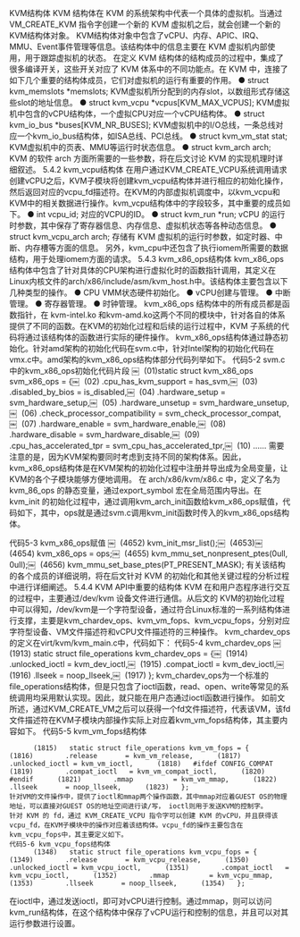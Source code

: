 
<!-- @import "[TOC]" {cmd="toc" depthFrom=1 depthTo=6 orderedList=false} -->

<!-- code_chunk_output -->



<!-- /code_chunk_output -->

KVM结构体
KVM 结构体在 KVM 的系统架构中代表一个具体的虚拟机。当通过VM_CREATE_KVM 指令字创建一个新的 KVM 虚拟机之后，就会创建一个新的KVM结构体对象。
KVM结构体对象中包含了vCPU、内存、APIC、IRQ、MMU、Event事件管理等信息。该结构体中的信息主要在 KVM 虚拟机内部使用，用于跟踪虚拟机的状态。
在定义 KVM 结构体的结构成员的过程中，集成了很多编译开关，这些开关对应了 KVM 体系中的不同功能点。在 KVM 中，连接了如下几个重要的结构体成员，它们对虚拟机的运行有重要的作用。
● struct kvm_memslots *memslots;
KVM虚拟机所分配到的内存slot，以数组形式存储这些slot的地址信息。
● struct kvm_vcpu *vcpus[KVM_MAX_VCPUS];
KVM虚拟机中包含的vCPU结构体，一个虚拟CPU对应一个vCPU结构体。
● struct kvm_io_bus *buses[KVM_NR_BUSES];
KVM虚拟机中的I/O总线，一条总线对应一个kvm_io_bus结构体，如ISA总线、PCI总线。
● struct kvm_vm_stat stat;
KVM虚拟机中的页表、MMU等运行时状态信息。
● struct kvm_arch arch;
KVM 的软件 arch 方面所需要的一些参数，将在后文讨论 KVM 的实现机理时详细叙述。
5.4.2 kvm_vcpu结构体
在用户通过KVM_CREATE_VCPU系统调用请求创建vCPU之后，KVM子模块将创建kvm_vcpu结构体并进行相应的初始化操作，然后返回对应的vcpu_fd描述符。在KVM的内部虚拟机调度中，以kvm_vcpu和KVM中的相关数据进行操作。kvm_vcpu结构体中的字段较多，其中重要的成员如下。
● int vcpu_id;
对应的VCPU的ID。
● struct kvm_run *run;
vCPU 的运行时参数，其中保存了寄存器信息、内存信息、虚拟机状态等各种动态信息。
● struct kvm_vcpu_arch arch;
存储有 KVM 虚拟机的运行时参数，如定时器、中断、内存槽等方面的信息。
另外，kvm_cpu中还包含了执行iomem所需要的数据结构，用于处理iomem方面的请求。
5.4.3 kvm_x86_ops结构体
kvm_x86_ops结构体中包含了针对具体的CPU架构进行虚拟化时的函数指针调用，其定义在Linux内核文件的arch/x86/include/asm/kvm_host.h中。该结构体主要包含以下几种类型的操作。
● CPU VMM状态硬件初始化。
● vCPU创建与管理。
● 中断管理。
● 寄存器管理。
● 时钟管理。
kvm_x86_ops 结构体中的所有成员都是函数指针，在 kvm-intel.ko 和kvm-amd.ko这两个不同的模块中，针对各自的体系提供了不同的函数。在KVM的初始化过程和后续的运行过程中，KVM 子系统的代码将通过该结构体的函数进行实际的硬件操作。
kvm_x86_ops结构体通过静态初始化。针对amd架构的初始化代码在svm.c中，针对Intel架构的初始化代码在vmx.c中。amd架构的kvm_x86_ops结构体部分代码列举如下。
代码5-2 svm.c中的kvm_x86_ops初始化代码片段
￼     (01)static struct kvm_x86_ops svm_x86_ops = {￼     (02)     .cpu_has_kvm_support = has_svm,￼     (03)     .disabled_by_bios = is_disabled,￼     (04)     .hardware_setup = svm_hardware_setup,￼     (05)     .hardware_unsetup = svm_hardware_unsetup,￼     (06)     .check_processor_compatibility = svm_check_processor_compat,￼     (07)     .hardware_enable = svm_hardware_enable,￼     (08)     .hardware_disable = svm_hardware_disable,￼     (09)     .cpu_has_accelerated_tpr = svm_cpu_has_accelerated_tpr,￼     (10) ……
需要注意的是，因为KVM架构要同时考虑到支持不同的架构体系。因此， kvm_x86_ops结构体是在KVM架构的初始化过程中注册并导出成为全局变量，让KVM的各个子模块能够方便地调用。
在 arch/x86/kvm/x86.c 中，定义了名为 kvm_86_ops 的静态变量，通过export_symbol 宏在全局范围内导出。在 kvm_init 的初始化过程中，通过调用kvm_arch_init函数给kvm_x86_ops赋值，代码如下，其中，ops就是通过svm.c调用kvm_init函数时传入的kvm_x86_ops结构体。

代码5-3 kvm_x86_ops赋值
￼     (4652)        kvm_init_msr_list();￼     (4653)￼     (4654)        kvm_x86_ops = ops;￼     (4655)        kvm_mmu_set_nonpresent_ptes(0ull, 0ull);￼     (4656)        kvm_mmu_set_base_ptes(PT_PRESENT_MASK);
有关该结构的各个成员的详细说明，将在后文针对 KVM 的初始化和其他关键过程的分析过程中进行详细阐述。
5.4.4 KVM API中重要的结构体
KVM 在和用户态程序进行交互的过程中，主要通过/dev/kvm 设备文件进行通信。从后文的 KVM的初始化过程中可以得知，/dev/kvm是一个字符型设备，通过符合Linux标准的一系列结构体进行支撑，主要是kvm_chardev_ops、kvm_vm_fops、kvm_vcpu_fops，分别对应字符型设备、VM文件描述符和vCPU文件描述符的三种操作。
kvm_chardev_ops的定义在virt/kvm/kvm_main.c中，代码如下：
代码5-4 kvm_chardev_ops
￼     (1913)   static struct file_operations kvm_chardev_ops = {￼     (1914)        .unlocked_ioctl = kvm_dev_ioctl,￼     (1915)        .compat_ioctl   = kvm_dev_ioctl,￼     (1916)        .llseek       = noop_llseek,￼     (1917)   };
kvm_chardev_ops为一个标准的file_operations结构体，但是只包含了ioctl函数，read、open、write等常见的系统调用均采用默认实现。因此，就只能在用户态通过ioctl函数进行操作。
如前文所述，通过KVM_CREATE_VM之后可以获得一个fd文件描述符，代表该VM，该fd文件描述符在KVM子模块内部操作实际上对应着kvm_vm_fops结构体，其主要内容如下。
代码5-5 kvm_vm_fops结构体

```
￼     (1815)   static struct file_operations kvm_vm_fops = {￼     (1816)        .release       = kvm_vm_release,￼     (1817)        .unlocked_ioctl = kvm_vm_ioctl,￼     (1818)   #ifdef CONFIG_COMPAT￼     (1819)        .compat_ioctl   = kvm_vm_compat_ioctl,￼     (1820)   #endif￼     (1821)        .mmap          = kvm_vm_mmap,￼     (1822)        .llseek       = noop_llseek,￼     (1823)   };
针对VM的文件操作中，提供了ioctl和mmap两个操作函数，其中mmap对应着GUEST OS的物理地址，可以直接对GUEST OS的地址空间进行读/写， ioctl则用于发送KVM的控制字。
针对 KVM 的 fd，通过 KVM_CREATE_VCPU 指令字可以创建 KVM 的vCPU，并且获得该vcpu_fd，在KVM子模块中的操作对应着该结构体。vcpu_fd的操作主要包含在kvm_vcpu_fops中，其主要定义如下。
代码5-6 kvm_vcpu_fops结构体
￼     (1348)   static struct file_operations kvm_vcpu_fops = {￼     (1349)        .release       = kvm_vcpu_release,￼     (1350)        .unlocked_ioctl = kvm_vcpu_ioctl,￼     (1351)        .compat_ioctl   = kvm_vcpu_ioctl,￼     (1352)        .mmap          = kvm_vcpu_mmap,￼     (1353)        .llseek       = noop_llseek,￼     (1354)   };
```

在ioctl中，通过发送ioctl，即可对vCPU进行控制。通过mmap，则可以访问kvm_run结构体，在这个结构体中保存了vCPU运行和控制的信息，并且可以对其运行参数进行设置。
